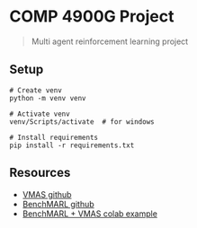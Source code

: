 # COMP 4900G Project
> Multi agent reinforcement learning project

## Setup
```shell
# Create venv
python -m venv venv

# Activate venv
venv/Scripts/activate  # for windows

# Install requirements
pip install -r requirements.txt
```

## Resources
- [VMAS github](https://github.com/proroklab/VectorizedMultiAgentSimulator)
- [BenchMARL github](https://github.com/facebookresearch/BenchMARL)
- [BenchMARL + VMAS colab example](https://colab.research.google.com/github/facebookresearch/BenchMARL/blob/main/notebooks/run.ipynb#scrollTo=4f32b88e)